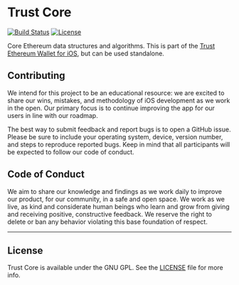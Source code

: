 # Trust Core

[![Build Status](https://travis-ci.org/TrustWallet/trust-core.svg?branch=master)](https://travis-ci.org/TrustWallet/trust-core)
[![License](https://img.shields.io/badge/license-GPL3-green.svg?style=flat)](https://github.com/TrustWallet/trust-core/blob/master/LICENSE)

Core Ethereum data structures and algorithms. This is part of the [Trust Ethereum Wallet for iOS](https://github.com/TrustWallet/trust-wallet-ios), but can be used standalone.

## Contributing

We intend for this project to be an educational resource: we are excited to
share our wins, mistakes, and methodology of iOS development as we work
in the open. Our primary focus is to continue improving the app for our users in
line with our roadmap.

The best way to submit feedback and report bugs is to open a GitHub issue.
Please be sure to include your operating system, device, version number, and
steps to reproduce reported bugs. Keep in mind that all participants will be
expected to follow our code of conduct.

## Code of Conduct

We aim to share our knowledge and findings as we work daily to improve our
product, for our community, in a safe and open space. We work as we live, as
kind and considerate human beings who learn and grow from giving and receiving
positive, constructive feedback. We reserve the right to delete or ban any
behavior violating this base foundation of respect.

---

## License

Trust Core is available under the GNU GPL. See the [LICENSE](https://github.com/TrustWallet/trust-core/blob/master/LICENSE) file for more info.
